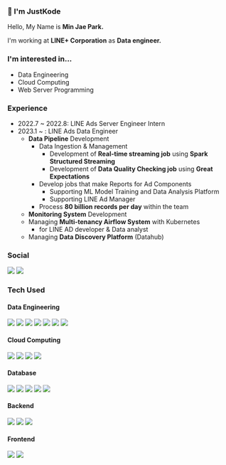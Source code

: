 ### 👋 I'm JustKode
Hello, My Name is **Min Jae Park.**

I'm working at **LINE+ Corporation** as **Data engineer.**

### I'm interested in...
- Data Engineering
- Cloud Computing
- Web Server Programming

### Experience
- 2022.7 ~ 2022.8: LINE Ads Server Engineer Intern
- 2023.1 ~ : LINE Ads Data Engineer
  - **Data Pipeline** Development
    - Data Ingestion & Management
      - Development of **Real-time streaming job** using **Spark Structured Streaming**
      - Development of **Data Quality Checking job** using **Great Expectations**
    - Develop jobs that make Reports for Ad Components
      - Supporting ML Model Training and Data Analysis Platform
      - Supporting LINE Ad Manager
    - Process **80 billion records per day** within the team
  - **Monitoring System** Development
  - Managing **Multi-tenancy Airflow System** with Kubernetes
    - for LINE AD developer & Data analyst 
  - Managing **Data Discovery Platform** (Datahub)

### Social
<a href="https://justkode.kr/" target="_blank"><img src="https://img.shields.io/badge/Tech%20Blog-4A86CF?style=flat-square&logo=HomeAdvisor&logoColor=ffffff"/></a>
<a href="https://www.linkedin.com/in/min-jae-park/" target="_blank"><img src="https://img.shields.io/badge/LinkedIn-0A66C2?style=flat-square&logo=LinkedIn&logoColor=ffffff"/></a>

### Tech Used
#### Data Engineering
<a><img src="https://img.shields.io/badge/Apache%20Spark-E25A1C?style=flat-square&logo=Apache%20Spark&logoColor=ffffff"/><a/>
<a><img src="https://img.shields.io/badge/Apache%20Airflow-017CEE?style=flat-square&logo=Apache%20Airflow&logoColor=ffffff"/><a/>
<a><img src="https://img.shields.io/badge/Apache%20Iceberg-3645FF?style=flat-square&logo=apache&logoColor=ffffff"/><a/>
<a><img src="https://img.shields.io/badge/Apache%20Hive-FDEE21?style=flat-square&logo=Apache%20Hive&logoColor=000000"/><a/>
<a><img src="https://img.shields.io/badge/Apache%20Kafka-231F20?style=flat-square&logo=Apache%20Kafka&logoColor=ffffff"/><a/>
<a><img src="https://img.shields.io/badge/DataHub-4298B8?style=flat-square"/><a/>
<a><img src="https://img.shields.io/badge/Great%20Expectations-D77310?style=flat-square"/><a/>

#### Cloud Computing
<a><img src="https://img.shields.io/badge/Kubernetes-326CE5?style=flat-square&logo=Kubernetes&logoColor=ffffff"/></a>
<a><img src="https://img.shields.io/badge/Helm-0F1689?style=flat-square&logo=Helm&logoColor=ffffff"/></a>
<a><img src="https://img.shields.io/badge/Docker-2496ED?style=flat-square&logo=Docker&logoColor=ffffff"/></a>
<a><img src="https://img.shields.io/badge/Amazon%20AWS-232F3E?style=flat-square&logo=Amazon%20AWS&logoColor=ffffff"/></a>

#### Database
<a><img src="https://img.shields.io/badge/Apache%20Hadoop-66CCFF?style=flat-square&logo=Apache%20Hadoop&logoColor=000000"/><a/>
<a><img src="https://img.shields.io/badge/MySQL-4479A1?style=flat-square&logo=MySQL&logoColor=ffffff"/></a>
<a><img src="https://img.shields.io/badge/MongoDB-6DB33F?style=flat-square&logo=MongoDB&logoColor=ffffff"/></a>
<a><img src="https://img.shields.io/badge/Redis-DC382D?style=flat-square&logo=Redis&logoColor=ffffff"/><a/>
<a><img src="https://img.shields.io/badge/Elasticsearch-005571?style=flat-square&logo=Elasticsearch&logoColor=ffffff"/><a/>

#### Backend
<a><img src="https://img.shields.io/badge/Spring-6DB33F?style=flat-square&logo=Spring&logoColor=ffffff"/></a>
<a><img src="https://img.shields.io/badge/Flask-000000?style=flat-square&logo=Flask&logoColor=ffffff"/></a>
<a><img src="https://img.shields.io/badge/Django-092E20?style=flat-square&logo=Django&logoColor=ffffff"/></a>

#### Frontend
<a><img src="https://img.shields.io/badge/React-61DAFB?style=flat-square&logo=React&logoColor=000000"/></a>
<a><img src="https://img.shields.io/badge/TypeScript-3178C6?style=flat-square&logo=TypeScript&logoColor=ffffff"/></a>
